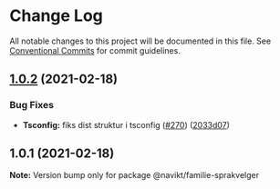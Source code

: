 # Change Log

All notable changes to this project will be documented in this file.
See [Conventional Commits](https://conventionalcommits.org) for commit guidelines.

## [1.0.2](https://github.com/navikt/familie-felles-frontend/compare/@navikt/familie-sprakvelger@1.0.1...@navikt/familie-sprakvelger@1.0.2) (2021-02-18)


### Bug Fixes

* **Tsconfig:** fiks dist struktur i tsconfig ([#270](https://github.com/navikt/familie-felles-frontend/issues/270)) ([2033d07](https://github.com/navikt/familie-felles-frontend/commit/2033d07fbef1c0c6cb33e9ed8943f414b6ac43e0))





## 1.0.1 (2021-02-18)

**Note:** Version bump only for package @navikt/familie-sprakvelger
